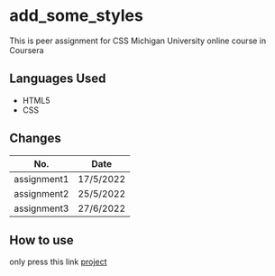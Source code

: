 # add_some_styles
This is peer assignment for CSS Michigan University online course in Coursera

## Languages Used
- HTML5
- CSS

## Changes
|**No.**|**Date**|
|-------|--------|
|assignment1|17/5/2022|
|assignment2|25/5/2022|
|assignment3|27/6/2022|

## How to use
only press this link [project](https://eng-do4.github.io/add_some_styles/)
